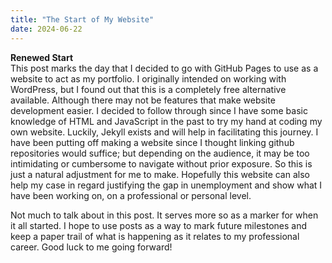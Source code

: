 ```yaml
---
title: "The Start of My Website"  
date: 2024-06-22  
---
```

**Renewed Start**  
This post marks the day that I decided to go with GitHub Pages to use as a website to act as my portfolio. I originally intended on working with WordPress, but I found out that this is a completely free alternative available. Although there may not be features that make website development easier. I decided to follow through since I have some basic knowledge of HTML and JavaScript in the past to try my hand at coding my own website. Luckily, Jekyll exists and will help in facilitating this journey. I have been putting off making a website since I thought linking github repositories would suffice; but depending on the audience, it may be too intimidating or cumbersome to navigate without prior exposure. So this is just a natural adjustment for me to make. Hopefully this website can also help my case in regard justifying the gap in unemployment and show what I have been working on, on a professional or personal level.    
  
Not much to talk about in this post. It serves more so as a marker for when it all started. I hope to use posts as a way to mark future milestones and keep a paper trail of what is happening as it relates to my professional career. Good luck to me going forward!  

